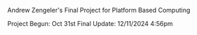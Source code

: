 Andrew Zengeler's Final Project for Platform Based Computing

Project Begun: Oct 31st
Final Update: 12/11/2024 4:56pm
